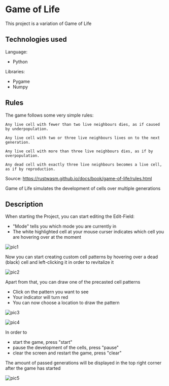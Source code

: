 # Game of Life

This project is a variation of Game of Life


## Technologies used
Language:
- Python
  
Libraries:
- Pygame
- Numpy

## Rules

The game follows some very simple rules:


    Any live cell with fewer than two live neighbours dies, as if caused by underpopulation.

    Any live cell with two or three live neighbours lives on to the next generation.

    Any live cell with more than three live neighbours dies, as if by overpopulation.

    Any dead cell with exactly three live neighbours becomes a live cell, as if by reproduction.

Source: https://rustwasm.github.io/docs/book/game-of-life/rules.html

Game of Life simulates the development of cells over multiple generations



## Description
When starting the Project, you can start editing the Edit-Field:
- "Mode" tells you which mode you are currently in
- The white highlighted cell at your mouse curser indicates which cell you are hovering over at the moment

![pic1](https://github.com/Stamp1t/conw-game-of-life/assets/132808663/6a3f2edf-687d-468a-8c43-dd4e188500fe)

Now you can start creating custom cell patterns by hovering over a dead (black) cell and left-clicking it in order to revitalize it

![pic2](https://github.com/Stamp1t/conw-game-of-life/assets/132808663/18561835-aa00-4c1a-97d0-3b643f9f9e16)

Apart from that, you can draw one of the precasted cell patterns
- Click on the pattern you want to see 
- Your indicator will turn red
- You can now choose a location to draw the pattern

![pic3](https://github.com/Stamp1t/conw-game-of-life/assets/132808663/486c6499-0835-4f05-8c26-3b9bf0976af4)

![pic4](https://github.com/Stamp1t/conw-game-of-life/assets/132808663/049b9d09-2139-436b-b71e-5eb9f55e271a)


In order to
- start the game, press "start"
- pause the development of the cells, press "pause"
- clear the screen and restart the game, press "clear"
  
The amount of passed generations will be displayed in the top right corner after the game has started
  
![pic5](https://github.com/Stamp1t/conw-game-of-life/assets/132808663/137af7ef-1ac7-4b5d-a9be-96a618a68ba4)

  
